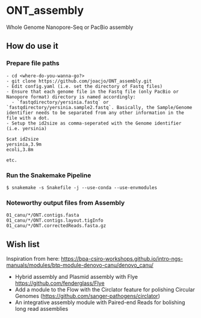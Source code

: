 # ONT_assembly 

Whole Genome Nanopore-Seq or PacBio assembly

## How do use it 

### Prepare file paths
```
- cd <where-do-you-wanna-go?>
- git clone https://github.com/joacjo/ONT_assembly.git
- Edit config.yaml (i.e. set the directory of Fastq files)  
- Ensure that each genome file in the Fastq file (only PacBio or Nanopore format) directory is named accordingly:
  - `fastqdirectory/yersinia.fastq` or `fastqdirectory/yersinia.sample2.fastq`. Basically, the Sample/Genome identifier needs to be separated from any other information in the file with a dot. 
- Setup the id2size as comma-seperated with the Genome identifier (i.e. yersinia)
 
$cat id2size
yersinia,3.9m
ecoli,3.8m 

etc. 
```

### Run the Snakemake Pipeline

```
$ snakemake -s Snakefile -j --use-conda --use-envmodules
```

### Noteworthy output files from Assembly
```
01_canu/*/ONT.contigs.fasta
01_canu/*/ONT.contigs.layout.tigInfo 
01_canu/*/ONT.correctedReads.fasta.gz
```


## Wish list 

Inspiration from here:
https://bpa-csiro-workshops.github.io/intro-ngs-manuals/modules/btp-module-denovo-canu/denovo_canu/ 
- Hybrid assembly and Plasmid assembly with Flye https://github.com/fenderglass/Flye 
- Add a module to the Flow with the Circlator feature for polishing Circular Genomes  (https://github.com/sanger-pathogens/circlator) 
- An integrative assembly module with Paired-end Reads for bolishing long read assemblies 
